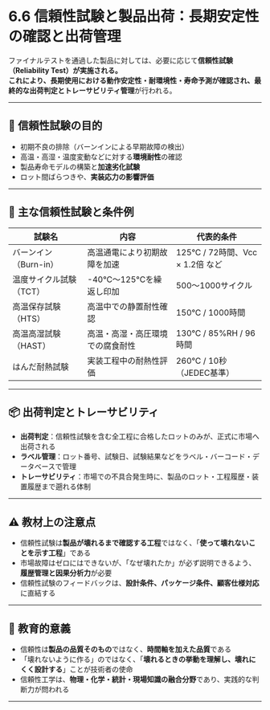 # 6.6 信頼性試験と製品出荷：長期安定性の確認と出荷管理

ファイナルテストを通過した製品に対しては、必要に応じて**信頼性試験（Reliability Test）**が実施される。  
これにより、長期使用における動作安定性・耐環境性・寿命予測が確認され、最終的な**出荷判定とトレーサビリティ管理**が行われる。

---

## 🔬 信頼性試験の目的

- 初期不良の排除（バーンインによる早期故障の検出）
- 高温・高湿・温度変動などに対する**環境耐性**の確認
- 製品寿命モデルの構築と**加速劣化試験**
- ロット間ばらつきや、**実装応力の影響評価**

---

## 🧪 主な信頼性試験と条件例

| 試験名 | 内容 | 代表的条件 |
|--------|------|------------|
| バーンイン（Burn-in） | 高温通電により初期故障を加速 | 125°C / 72時間、Vcc × 1.2倍 など |
| 温度サイクル試験（TCT） | -40°C〜125°Cを繰返し印加 | 500〜1000サイクル |
| 高温保存試験（HTS） | 高温中での静置耐性確認 | 150°C / 1000時間 |
| 高温高湿試験（HAST） | 高温・高湿・高圧環境での腐食耐性 | 130°C / 85%RH / 96時間 |
| はんだ耐熱試験 | 実装工程中の耐熱性評価 | 260°C / 10秒（JEDEC基準） |

---

## 📦 出荷判定とトレーサビリティ

- **出荷判定**：信頼性試験を含む全工程に合格したロットのみが、正式に市場へ出荷される
- **ラベル管理**：ロット番号、試験日、試験結果などをラベル・バーコード・データベースで管理
- **トレーサビリティ**：市場での不具合発生時に、製品のロット・工程履歴・装置履歴まで遡れる体制

---

## ⚠️ 教材上の注意点

- 信頼性試験は**製品が壊れるまで確認する工程**ではなく、「**使って壊れないことを示す工程**」である
- 市場故障はゼロにはできないが、「なぜ壊れたか」が必ず説明できるよう、**履歴管理と因果分析力**が必要
- 信頼性試験のフィードバックは、**設計条件、パッケージ条件、顧客仕様対応**に直結する

---

## 🧠 教育的意義

- 信頼性は**製品の品質そのもの**ではなく、**時間軸を加えた品質**である  
- 「壊れないように作る」のではなく、「**壊れるときの挙動を理解し、壊れにくく設計する**」ことが技術者の使命  
- 信頼性工学は、**物理・化学・統計・現場知識の融合分野**であり、実践的な判断力が問われる

---
